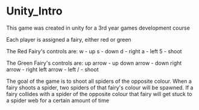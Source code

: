 # Unity_Intro

This game was created in unity for a 3rd year games development course

Each player is assigned a fairy, either red or green

The Red Fairy's controls are:
	w - up
	s - down
	d - right
	a - left
	5 - shoot

The Green Fairy's controls are:
	up arrow - up
	down arrow - down
	right arrow - right
	left arrow - left
	/ - shoot

The goal of the game is to shoot all spiders of the opposite colour.
When a fairy shoots a spider, two spiders of that fairy's colour will be spawned.
If a fairy collides with a spider of the opposite colour that fairy will get stuck to a 
spider web for a certain amount of time

